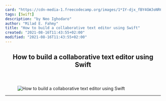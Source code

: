 ```yaml
---
card: "https://cdn-media-1.freecodecamp.org/images/1*1Y-djx_fBY4GWJoNR6pVAw.jpeg"
tags: [Swift]
description: "by Neo Ighodaro"
author: "Milad E. Fahmy"
title: "How to build a collaborative text editor using Swift"
created: "2021-08-16T11:43:55+02:00"
modified: "2021-08-16T11:43:55+02:00"
---
```

<div class="site-wrapper">
<main id="site-main" class="site-main outer">
<div class="inner">
<article class="post-full post tag-swift tag-ios tag-technology tag-programming tag-coding ">
<header class="post-full-header">
<h1 class="post-full-title">How to build a collaborative text editor using Swift</h1>
</header>
<figure class="post-full-image">
<picture>
<source media="(max-width: 700px)" sizes="1px" srcset="data:image/gif;base64,R0lGODlhAQABAIAAAAAAAP///yH5BAEAAAAALAAAAAABAAEAAAIBRAA7 1w">
<source media="(min-width: 701px)" sizes="(max-width: 800px) 400px,
(max-width: 1170px) 700px,
1400px" srcset="https://cdn-media-1.freecodecamp.org/images/1*1Y-djx_fBY4GWJoNR6pVAw.jpeg 300w,
https://cdn-media-1.freecodecamp.org/images/1*1Y-djx_fBY4GWJoNR6pVAw.jpeg 600w,
https://cdn-media-1.freecodecamp.org/images/1*1Y-djx_fBY4GWJoNR6pVAw.jpeg 1000w,
https://cdn-media-1.freecodecamp.org/images/1*1Y-djx_fBY4GWJoNR6pVAw.jpeg 2000w">
<img onerror="this.style.display='none'" src="https://cdn-media-1.freecodecamp.org/images/1*1Y-djx_fBY4GWJoNR6pVAw.jpeg" alt="How to build a collaborative text editor using Swift">
</picture>
</figure>
<section class="post-full-content">
<div class="post-content medium-migrated-article">
</div>
<hr>
</section>
</article>
</div>
</main>
</div>
<!-- Google Tag Manager (noscript) -->
<!-- End Google Tag Manager (noscript) -->
